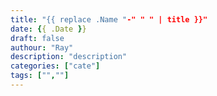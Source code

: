 ```yaml
---
title: "{{ replace .Name "-" " " | title }}"
date: {{ .Date }}
draft: false
authour: "Ray"
description: "description"
categories: ["cate"]
tags: ["",""]
---
```


